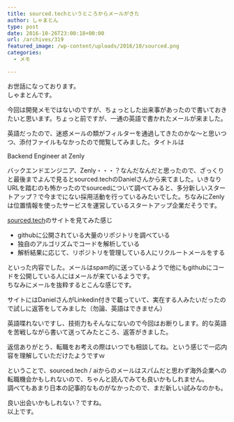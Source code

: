 ```yaml
---
title: sourced.techというところからメールがきた
author: しゃまとん
type: post
date: 2016-10-26T23:00:18+00:00
url: /archives/319
featured_image: /wp-content/uploads/2016/10/sourced.png
categories:
  - メモ

---
```

お世話になっております。  
しゃまとんです。

今回は開発メモではないのですが、ちょっとした出来事があったので書いておきたいと思います。ちょっと前ですが、一通の英語で書かれたメールが来ました。

英語だったので、迷惑メールの類がフィルターを通過してきたのかな〜と思いつつ、添付ファイルもなかったので閲覧してみました。タイトルは

Backend Engineer at Zenly

バックエンドエンジニア、Zenly・・・？なんだなんだと思ったので、ざっくりと最後までよんで見るとsourced.techのDanielさんから来てました。いきなりURLを踏むのも怖かったのでsourcedについて調べてみると、多分新しいスタートアップ？で今までにない採用活動を行っているみたいでした。ちなみにZenlyは位置情報を使ったサービスを運営しているスタートアップ企業だそうです。

[sourced.tech][1]のサイトを見てみた感じ

  * githubに公開されている大量のリポジトリを調べている
  * 独自のアルゴリズムでコードを解析している
  * 解析結果に応じて、リポジトリを管理している人にリクルートメールをする

といった内容でした。メールはspam的に送っているようで他にもgithubにコードを公開している人にはメールが来ているようです。  
ちなみにメールを抜粋するとこんな感じです。



サイトにはDanielさんがLinkedin付きで載っていて、実在する人みたいだったので試しに返答をしてみました（勿論、英語はできません）

英語喋れないですし、技術力もそんなにないので今回はお断りします。的な英語を苦戦しながら書いて送ってみたところ、返答がきました。



返信ありがとう、転職をお考えの際はいつでも相談してね。という感じで一応内容を理解していただけたようですｗ

ということで、sourced.tech / aiからのメールはスパムだと思わず海外企業への転職機会かもしれないので、ちゃんと読んでみても良いかもしれません。  
調べてもあまり日本の記事的なものがなかったので、まだ新しい試みなのかも。

良い出会いかもしれない？ですね。  
以上です。

 [1]: http://sourced.tech/